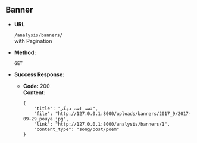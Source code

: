 **Banner**
----

* **URL**

    `/analysis/banners/` <br />
    with Pagination
    
* **Method:**
  
  `GET`
  
* **Success Response:**
  

  * **Code:** 200 <br />
    **Content:** 
    
        {
            "title": "تست است دیگر",
            "file": "http://127.0.0.1:8000/uploads/banners/2017_9/2017-09-29_pouya.jpg",
            "link": "http://127.0.0.1:8000/analysis/banners/1",
            "content_type": "song/post/poem"
        }
